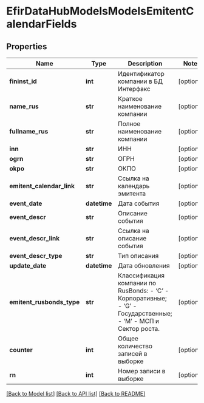 # EfirDataHubModelsModelsEmitentCalendarFields

## Properties
Name | Type | Description | Notes
------------ | ------------- | ------------- | -------------
**fininst_id** | **int** | Идентификатор компании в БД Интерфакс | [optional] 
**name_rus** | **str** | Краткое наименование компании | [optional] 
**fullname_rus** | **str** | Полное наименование компании | [optional] 
**inn** | **str** | ИНН | [optional] 
**ogrn** | **str** | ОГРН | [optional] 
**okpo** | **str** | ОКПО | [optional] 
**emitent_calendar_link** | **str** | Ссылка на календарь эмитента | [optional] 
**event_date** | **datetime** | Дата события | [optional] 
**event_descr** | **str** | Описание события | [optional] 
**event_descr_link** | **str** | Ссылка на описание события | [optional] 
**event_descr_type** | **str** | Тип описания | [optional] 
**update_date** | **datetime** | Дата обновления | [optional] 
**emitent_rusbonds_type** | **str** | Классификация компании по RusBonds:  - ‘C’ - Корпоративные;  - ‘G’ - Государственные;  - ‘M’ - МСП и Сектор роста. | [optional] 
**counter** | **int** | Общее количество записей в выборке | [optional] 
**rn** | **int** | Номер записи в выборке | [optional] 

[[Back to Model list]](../README.md#documentation-for-models) [[Back to API list]](../README.md#documentation-for-api-endpoints) [[Back to README]](../README.md)

